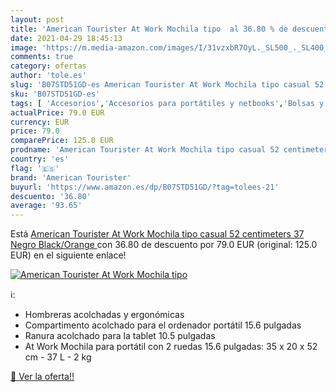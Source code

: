 ```yaml
---
layout: post
title: 'American Tourister At Work Mochila tipo  al 36.80 % de descuento'
date: 2021-04-29 18:45:13
image: 'https://m.media-amazon.com/images/I/31vzxbR7OyL._SL500_._SL400_.jpg'
comments: true
category: ofertas
author: 'tole.es'
slug: 'B07STD51GD-es American Tourister At Work Mochila tipo casual 52...'
sku: 'B07STD51GD-es'
tags: [ 'Accesorios','Accesorios para portátiles y netbooks','Bolsas y fundas para portátiles y netbooks','Informática','Mochilas para portátiles y netbooks','american tourister','mochila', ]
actualPrice: 79.0 EUR
currency: EUR
price: 79.0
comparePrice: 125.0 EUR
prodname: 'American Tourister At Work Mochila tipo casual 52 centimeters 37 Negro  Black/Orange '
country: 'es'
flag: '🇪🇸'
brand: 'American Tourister'
buyurl: 'https://www.amazon.es/dp/B07STD51GD/?tag=tolees-21'
descuento: '36.80'
average: '93.65'
---
```


Está [American Tourister At Work Mochila tipo casual 52 centimeters 37 Negro  Black/Orange ](https://www.amazon.es/dp/B07STD51GD/?tag=tolees-21) con 36.80 de descuento por 79.0 EUR (original: 125.0 EUR) en el siguiente enlace!

[![American Tourister At Work Mochila tipo ](https://m.media-amazon.com/images/I/31vzxbR7OyL._SL500_._SL400_.jpg)](https://www.amazon.es/dp/B07STD51GD/?tag=tolees-21)

ℹ️:

- Hombreras acolchadas y ergonómicas
- Compartimento acolchado para el ordenador portátil 15.6 pulgadas
- Ranura acolchado para la tablet 10.5 pulgadas
- At Work Mochila para portátil con 2 ruedas 15.6 pulgadas: 35 x 20 x 52 cm - 37 L - 2 kg

[🛒 Ver la oferta!!](https://www.amazon.es/dp/B07STD51GD/?tag=tolees-21)
